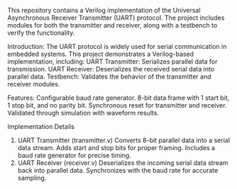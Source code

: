 This repository contains a Verilog implementation of the Universal Asynchronous Receiver Transmitter (UART) protocol. The project includes modules for both the transmitter and receiver, along with a testbench to verify the functionality.

Introduction:
The UART protocol is widely used for serial communication in embedded systems. This project demonstrates a Verilog-based implementation, including:
UART Transmitter: Serializes parallel data for transmission.
UART Receiver: Deserializes the received serial data into parallel data.
Testbench: Validates the behavior of the transmitter and receiver modules.

Features:
Configurable baud rate generator.
8-bit data frame with 1 start bit, 1 stop bit, and no parity bit.
Synchronous reset for transmitter and receiver.
Validated through simulation with waveform results.

Implementation Details
1. UART Transmitter (transmitter.v)
Converts 8-bit parallel data into a serial data stream.
Adds start and stop bits for proper framing.
Includes a baud rate generator for precise timing.
2. UART Receiver (receiver.v)
Deserializes the incoming serial data stream back into parallel data.
Synchronizes with the baud rate for accurate sampling.
